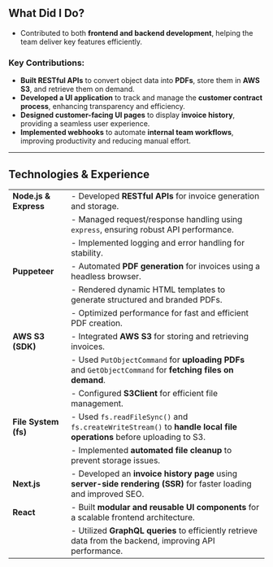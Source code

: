 ## **What Did I Do?**

- Contributed to both **frontend and backend development**, helping the team deliver key features efficiently.

### **Key Contributions:**

- **Built RESTful APIs** to convert object data into **PDFs**, store them in **AWS S3**, and retrieve them on demand.
- **Developed a UI application** to track and manage the **customer contract process**, enhancing transparency and efficiency.
- **Designed customer-facing UI pages** to display **invoice history**, providing a seamless user experience.
- **Implemented webhooks** to automate **internal team workflows**, improving productivity and reducing manual effort.

---

## **Technologies & Experience**

|                       |                                                                                                                     |
| --------------------- | ------------------------------------------------------------------------------------------------------------------- |
| **Node.js & Express** | - Developed **RESTful APIs** for invoice generation and storage.                                                    |
|                       | - Managed request/response handling using `express`, ensuring robust API performance.                               |
|                       | - Implemented logging and error handling for stability.                                                             |
| **Puppeteer**         | - Automated **PDF generation** for invoices using a headless browser.                                               |
|                       | - Rendered dynamic HTML templates to generate structured and branded PDFs.                                          |
|                       | - Optimized performance for fast and efficient PDF creation.                                                        |
| **AWS S3 (SDK)**      | - Integrated **AWS S3** for storing and retrieving invoices.                                                        |
|                       | - Used `PutObjectCommand` for **uploading PDFs** and `GetObjectCommand` for **fetching files on demand**.           |
|                       | - Configured **S3Client** for efficient file management.                                                            |
| **File System (fs)**  | - Used `fs.readFileSync()` and `fs.createWriteStream()` to **handle local file operations** before uploading to S3. |
|                       | - Implemented **automated file cleanup** to prevent storage issues.                                                 |
| **Next.js**           | - Developed an **invoice history page** using **server-side rendering (SSR)** for faster loading and improved SEO.  |
| **React**             | - Built **modular and reusable UI components** for a scalable frontend architecture.                                |
|                       | - Utilized **GraphQL queries** to efficiently retrieve data from the backend, improving API performance.            |
